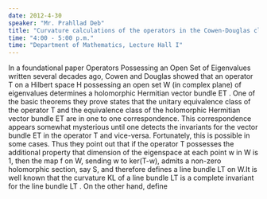 ```yaml
---
date: 2012-4-30
speaker: "Mr. Prahllad Deb"
title: "Curvature calculations of the operators in the Cowen-Douglas class"
time: "4:00 - 5:00 p.m." 
time: "Department of Mathematics, Lecture Hall I"
---
```

In a foundational paper Operators Possessing an Open Set of Eigenvalues written several decades ago, Cowen and Douglas showed that an operator T on a Hilbert space H possessing an open set W (in complex plane) of eigenvalues determines a holomorphic Hermitian vector bundle ET . One of the basic theorems they prove states that the unitary equivalence class of the operator T and the equivalence class of the holomorphic Hermitian vector bundle ET are in one to one correspondence. This correspondence appears somewhat mysterious until one detects the invariants for the vector bundle ET in the operator T and vice-versa. Fortunately, this is possible in some cases. Thus they point out that if the operator T possesses the additional property that dimension of the eigenspace at each point w in W is 1, then the map f on W, sending w to ker(T-w), admits a non-zero holomorphic section, say S, and therefore defines a line bundle LT on W.It is well known that the curvature KL of a line bundle LT is a complete invariant for the line bundle LT . On the other hand, define
